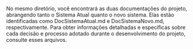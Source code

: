No mesmo diretório, você encontrará as duas documentações do projeto, abrangendo tanto o Sistema Atual quanto o novo sistema. Elas estão identificadas como DocSistemaAtual.md e DocSistemaNovo.md, respectivamente. Para obter informações detalhadas e específicas sobre cada decisão e processo adotado durante o desenvolvimento do projeto, consulte esses arquivos.